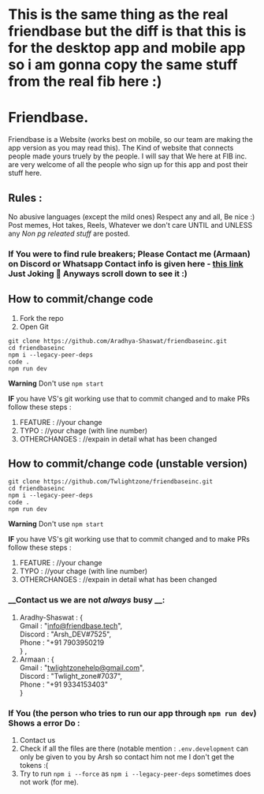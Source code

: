 # This is the same thing as the real friendbase but the diff is that this is for the desktop app and mobile app so i am gonna copy the same stuff from the real fib here :)
# Friendbase.
Friendbase is a Website (works best on mobile, so our team are making the app version as you may read this).
The Kind of website that connects people made yours truely by the people. I will say that We here at FIB inc. are very welcome of all the people who sign up for this app and post their stuff here.

## Rules : 
No abusive languages (except the mild ones)
Respect any and all,
Be nice :)
Post memes, Hot takes, Reels, Whatever we don't care UNTIL and UNLESS any *Non pg releated stuff* are posted.

### If You were to find rule breakers; Please Contact me (Armaan) on Discord or Whatsapp Contact info is given here - [this link](https://www.youtube.com/watch?v=dQw4w9WgXcQ) Just Joking 🤣 Anyways scroll down to see it :)
## How to commit/change code
1) Fork the repo
2) Open Git
```
git clone https://github.com/Aradhya-Shaswat/friendbaseinc.git
cd friendbaseinc
npm i --legacy-peer-deps
code .
npm run dev
```
__Warning__ Don't use `npm start`

__IF__ you have VS's git working use that to commit changed and to make PRs follow these steps : <br>
  1) FEATURE : //your change <br>
  2) TYPO : //your chage (with line number) <br>
  3) OTHERCHANGES : //expain in detail what has been changed <br>

## How to commit/change code (unstable version)
```
git clone https://github.com/Twlightzone/friendbaseinc.git
cd friendbaseinc
npm i --legacy-peer-deps
code .
npm run dev
```
__Warning__ Don't use `npm start`

__IF__ you have VS's git working use that to commit changed and to make PRs follow these steps : <br>
  1) FEATURE : //your change <br>
  2) TYPO : //your chage (with line number) <br>
  3) OTHERCHANGES : //expain in detail what has been changed <br>

### __Contact us we are not *always* busy __:
  1) Aradhy-Shaswat : { <br />
  Gmail : "info@friendbase.tech", <br />
  Discord : "Arsh_DEV#7525", <br />
  Phone : "+91 7903950219 <br />
  } , <br />
  2) Armaan : { <br />
  Gmail : "twlightzonehelp@gmail.com", <br />
  Discord : "Twlight_zone#7037", <br />
  Phone : "+91 9334153403" <br />
  }


### If You (the person who tries to run our app through `npm run dev`) Shows a error Do :
1) Contact us 
2) Check if all the files are there (notable mention : `.env.development` can only be given to you by Arsh so contact him not me I don't get the tokens :(
3) Try to run `npm i --force` as `npm i --legacy-peer-deps` sometimes does not work (for me).

